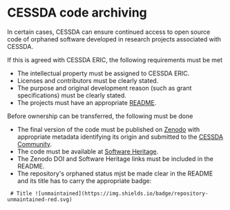 # CESSDA code archiving

In certain cases, CESSDA can ensure continued access to open source code of orphaned software developed in research projects associated with CESSDA.

If this is agreed with CESSDA ERIC, the following requirements must be met
* The intellectual property must be assigned to CESSDA ERIC.
* Licenses and contributors must be clearly stated.
* The purpose and original development reason (such as grant specifications) must be clearly stated.
* The projects must have an appropriate [README](https://technical-reference.readthedocs.io/en/v0.1/developer-guidelines/02-readme.html).

Before ownership can be transferred, the following must be done
* The final version of the code must be published on [Zenodo](https://guides.github.com/activities/citable-code/) with appropriate metadata identifying its origin and submitted to the [CESSDA Community](https://zenodo.org/communities/cessda).
* The code must be available at [Software Heritage](https://www.softwareheritage.org/archive/).
* The Zenodo DOI and Software Heritage links must be included in the README.
* The repository's orphaned status mjst be made clear in the README and its title has to carry the appropriate badge:
```
 # Title ![unmaintained](https://img.shields.io/badge/repository-unmaintained-red.svg)
```

